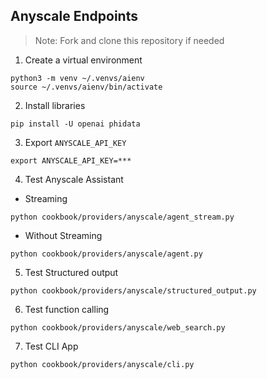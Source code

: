 ## Anyscale Endpoints

> Note: Fork and clone this repository if needed

1. Create a virtual environment

```shell
python3 -m venv ~/.venvs/aienv
source ~/.venvs/aienv/bin/activate
```

2. Install libraries

```shell
pip install -U openai phidata
```

3. Export `ANYSCALE_API_KEY`

```shell
export ANYSCALE_API_KEY=***
```

4. Test Anyscale Assistant

- Streaming

```shell
python cookbook/providers/anyscale/agent_stream.py
```

- Without Streaming

```shell
python cookbook/providers/anyscale/agent.py
```

5. Test Structured output

```shell
python cookbook/providers/anyscale/structured_output.py
```

6. Test function calling

```shell
python cookbook/providers/anyscale/web_search.py
```

7. Test CLI App

```shell
python cookbook/providers/anyscale/cli.py
```
